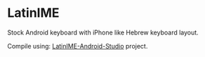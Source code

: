 # LatinIME
Stock Android keyboard with iPhone like Hebrew keyboard layout.

Compile using: [LatinIME-Android-Studio](https://github.com/gkpln3/LatinIME-Android-Studio) project.
